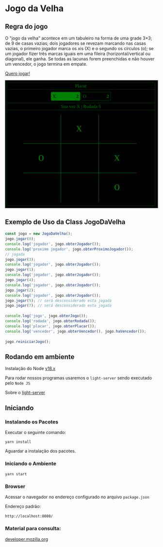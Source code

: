 # Jogo da Velha

## Regra do jogo
O "jogo da velha" acontece em um tabuleiro na forma de uma grade 3×3; de 9 de casas vazias; dois jogadores se revezam marcando nas casas vazias, o primeiro jogador marca os xis (X) e o segundo os círculos (o); se um jogador fizer três marcas iguais em uma fileira (horizontal/vertical ou diagonal), ele ganha. Se todas as lacunas forem preenchidas e não houver um vencedor, o jogo termina em empate.

[Quero jogar!](https://tiagoriego.github.io/jogo-da-velha/src/)

![Jogo](/screencast.png)

## Exemplo de Uso da Class JogoDaVelha

```javascript
const jogo = new JogoDaVelha();
jogo.jogar(0);
console.log('jogador', jogo.obterJogador());
console.log('proximo jogador', jogo.obterProximoJogador());
// jogada
jogo.jogar(3);
console.log('jogador', jogo.obterJogador());
jogo.jogar(1);
console.log('jogador', jogo.obterJogador());
jogo.jogar(4);
console.log('jogador', jogo.obterJogador());
jogo.jogar(2); 
console.log('jogador', jogo.obterJogador());
jogo.jogar(5); // será desconsiderado esta jogada
jogo.jogar(7); // será desconsiderado esta jogada

console.log('jogo', jogo.obterJogo());
console.log('rodada', jogo.obterRodada());
console.log('placar', jogo.obterPlacar());
console.log('vencedor', jogo.obterVencedor(), jogo.haVencedor());

jogo.reiniciarJogo();
```

## Rodando em ambiente

Instalação do Node [v18.x](https://nodejs.org/dist/v18.18.2/)

Para rodar nossos programas usaremos o `light-server` sendo executado pelo `Node JS`

Sobre o [light-server](https://www.npmjs.com/package/light-server)

## Iniciando

### Instalando os Pacotes

Executar o seguinte comando:

```
yarn install
```

Aguardar a instalação dos pacotes.

### Iniciando o Ambiente

```
yarn start
```

### Browser

Acessar o navegador no endereço configurado no arquivo `package.json`

Endereço padrão:

`http://localhost:8080/`

### Material para consulta:

[developer.mozilla.org](https://developer.mozilla.org/pt-BR/docs/Web/JavaScript/Guide/Grammar_and_types)

